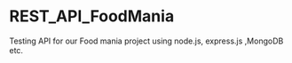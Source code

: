# REST_API_FoodMania
Testing API for our Food mania project using node.js, express.js ,MongoDB etc.
